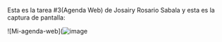 Esta es la tarea #3(Agenda Web) de Josairy Rosario Sabala y esta es la captura de pantalla:

![Mi-agenda-web](![image](https://github.com/user-attachments/assets/040ebe5c-8dc1-4439-8874-ef31ee0b66b8)
